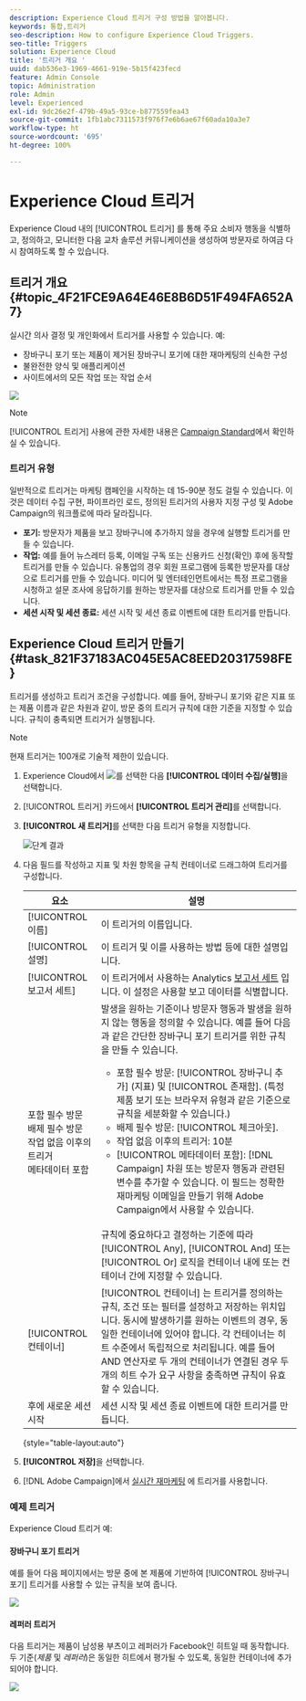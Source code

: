 ```yaml
---
description: Experience Cloud 트리거 구성 방법을 알아봅니다.
keywords: 통합,트리거
seo-description: How to configure Experience Cloud Triggers.
seo-title: Triggers
solution: Experience Cloud
title: '트리거 개요 '
uuid: dab536e3-1969-4661-919e-5b15f423fecd
feature: Admin Console
topic: Administration
role: Admin
level: Experienced
exl-id: 9dc26e2f-479b-49a5-93ce-b877559fea43
source-git-commit: 1fb1abc7311573f976f7e6b6ae67f60ada10a3e7
workflow-type: ht
source-wordcount: '695'
ht-degree: 100%

---
```


# Experience Cloud 트리거

Experience Cloud 내의 [!UICONTROL 트리거] 를 통해 주요 소비자 행동을 식별하고, 정의하고, 모니터한 다음 교차 솔루션 커뮤니케이션을 생성하여 방문자로 하여금 다시 참여하도록 할 수 있습니다.

## 트리거 개요 {#topic_4F21FCE9A64E46E8B6D51F494FA652A7}

실시간 의사 결정 및 개인화에서 트리거를 사용할 수 있습니다. 예:

* 장바구니 포기 또는 제품이 제거된 장바구니 포기에 대한 재마케팅의 신속한 구성
* 불완전한 양식 및 애플리케이션
* 사이트에서의 모든 작업 또는 작업 순서

![](assets/trigger-abandonment-2.png)

>[!NOTE]
>
>[!UICONTROL 트리거] 사용에 관한 자세한 내용은 [Campaign Standard](https://experienceleague.adobe.com/docs/campaign-standard/using/integrating-with-adobe-cloud/working-with-campaign-and-triggers/using-triggers-in-campaign.html?lang=ko-KR)에서 확인하실 수 있습니다.

### 트리거 유형

일반적으로 트리거는 마케팅 캠페인을 시작하는 데 15-90분 정도 걸릴 수 있습니다. 이것은 데이터 수집 구현, 파이프라인 로드, 정의된 트리거의 사용자 지정 구성 및 Adobe Campaign의 워크플로에 따라 달라집니다.

* **포기:** 방문자가 제품을 보고 장바구니에 추가하지 않을 경우에 실행할 트리거를 만들 수 있습니다.
* **작업:** 예를 들어 뉴스레터 등록, 이메일 구독 또는 신용카드 신청(확인) 후에 동작할 트리거를 만들 수 있습니다. 유통업의 경우 회원 프로그램에 등록한 방문자를 대상으로 트리거를 만들 수 있습니다. 미디어 및 엔터테인먼트에서는 특정 프로그램을 시청하고 설문 조사에 응답하기를 원하는 방문자를 대상으로 트리거를 만들 수 있습니다.
* **세션 시작 및 세션 종료:** 세션 시작 및 세션 종료 이벤트에 대한 트리거를 만듭니다.

## Experience Cloud 트리거 만들기 {#task_821F37183AC045E5AC8EED20317598FE}

트리거를 생성하고 트리거 조건을 구성합니다. 예를 들어, 장바구니 포기와 같은 지표 또는 제품 이름과 같은 차원과 같이, 방문 중의 트리거 규칙에 대한 기준을 지정할 수 있습니다. 규칙이 충족되면 트리거가 실행됩니다.

>[!NOTE]
>
>현재 트리거는 100개로 기술적 제한이 있습니다.

1. Experience Cloud에서 ![](assets/menu-icon.png)를 선택한 다음 **[!UICONTROL 데이터 수집/실행]**&#x200B;을 선택합니다.
2. [!UICONTROL 트리거] 카드에서 **[!UICONTROL 트리거 관리]**&#x200B;를 선택합니다.
3. **[!UICONTROL 새 트리거]**&#x200B;를 선택한 다음 트리거 유형을 지정합니다.

   ![단계 결과](assets/add-trigger.png)

4. 다음 필드를 작성하고 지표 및 차원 항목을 규칙 컨테이너로 드래그하여 트리거를 구성합니다.

   | 요소 | 설명 |
   |--- |--- |
   | [!UICONTROL 이름] | 이 트리거의 이름입니다. |
   | [!UICONTROL 설명] | 이 트리거 및 이를 사용하는 방법 등에 대한 설명입니다. |
   | [!UICONTROL 보고서 세트] | 이 트리거에서 사용하는 Analytics [보고서 세트](https://experienceleague.adobe.com/docs/analytics/admin/manage-report-suites/report-suites-admin.html?lang=ko-KR) 입니다. 이 설정은 사용할 보고 데이터를 식별합니다. |
   | 포함 필수 방문<br>배제 필수 방문<br>작업 없음 이후의 트리거<br>메타데이터 포함 | 발생을 원하는 기준이나 방문자 행동과 발생을 원하지 않는 행동을 정의할 수 있습니다. 예를 들어 다음과 같은 간단한 장바구니 포기 트리거를 위한 규칙을 만들 수 있습니다.<ul><li>포함 필수 방문: [!UICONTROL 장바구니 추가] (지표) 및  [!UICONTROL 존재함]. (특정 제품 보기 또는 브라우저 유형과 같은 기준으로 규칙을 세분화할 수 있습니다.)</li><li>배제 필수 방문:  [!UICONTROL 체크아웃].</li><li>작업 없음 이후의 트리거: 10분</li><li>[!UICONTROL 메타데이터 포함]: [!DNL Campaign] 차원 또는 방문자 행동과 관련된 변수를 추가할 수 있습니다. 이 필드는 정확한 재마케팅 이메일을 만들기 위해 Adobe Campaign에서 사용할 수 있습니다.</li></ul><br>규칙에 중요하다고 결정하는 기준에 따라  [!UICONTROL Any],  [!UICONTROL And] 또는  [!UICONTROL Or] 로직을 컨테이너 내에 또는 컨테이너 간에 지정할 수 있습니다. |
   | [!UICONTROL 컨테이너] | [!UICONTROL 컨테이너] 는 트리거를 정의하는 규칙, 조건 또는 필터를 설정하고 저장하는 위치입니다. 동시에 발생하기를 원하는 이벤트의 경우, 동일한 컨테이너에 있어야 합니다. 각 컨테이너는 히트 수준에서 독립적으로 처리됩니다. 예를 들어 AND 연산자로 두 개의 컨테이너가 연결된 경우 두 개의 히트 수가 요구 사항을 충족하면 규칙이 유효할 수 있습니다. |
   | 후에 새로운 세션 시작 | 세션 시작 및 세션 종료 이벤트에 대한 트리거를 만듭니다. |

   {style=&quot;table-layout:auto&quot;}

5. **[!UICONTROL 저장]**&#x200B;을 선택합니다.
6. [!DNL Adobe Campaign]에서 [실시간 재마케팅](https://experienceleague.adobe.com/docs/campaign-standard/using/integrating-with-adobe-cloud/working-with-campaign-and-triggers/about-adobe-experience-cloud-triggers.html?lang=ko-KR) 에 트리거를 사용합니다.

### 예제 트리거

Experience Cloud 트리거 예:

#### 장바구니 포기 트리거

예를 들어 다음 페이지에서는 방문 중에 본 제품에 기반하여 [!UICONTROL 장바구니 포기] 트리거를 사용할 수 있는 규칙을 보여 줍니다.

![](assets/abandonment-trigger.png)

#### 레퍼러 트리거

다음 트리거는 제품이 남성용 부츠이고 레퍼러가 Facebook인 히트일 때 동작합니다. 두 기준(*제품* 및 *레퍼러*)은 동일한 히트에서 평가될 수 있도록, 동일한 컨테이너에 추가되어야 합니다.

![](assets/fb-boots-promo.png)
